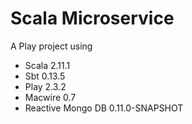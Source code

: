 # Scala Microservice
    
A Play project using

* Scala 2.11.1
* Sbt 0.13.5
* Play 2.3.2
* Macwire 0.7
* Reactive Mongo DB 0.11.0-SNAPSHOT
  
